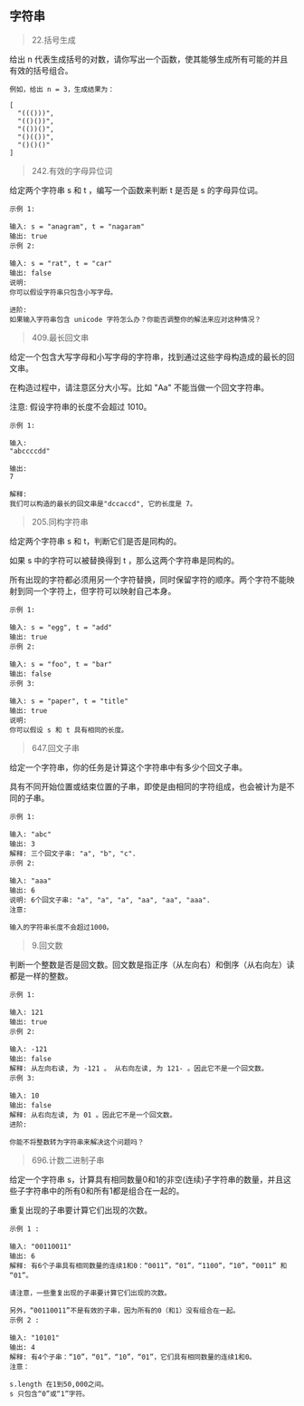 ## 字符串

> 22.括号生成

给出 n 代表生成括号的对数，请你写出一个函数，使其能够生成所有可能的并且有效的括号组合。
```text
例如，给出 n = 3，生成结果为：

[
  "((()))",
  "(()())",
  "(())()",
  "()(())",
  "()()()"
]
```

> 242.有效的字母异位词


给定两个字符串 s 和 t ，编写一个函数来判断 t 是否是 s 的字母异位词。
```text
示例 1:

输入: s = "anagram", t = "nagaram"
输出: true
示例 2:

输入: s = "rat", t = "car"
输出: false
说明:
你可以假设字符串只包含小写字母。

进阶:
如果输入字符串包含 unicode 字符怎么办？你能否调整你的解法来应对这种情况？

```

> 409.最长回文串

给定一个包含大写字母和小写字母的字符串，找到通过这些字母构造成的最长的回文串。

在构造过程中，请注意区分大小写。比如 "Aa" 不能当做一个回文字符串。

注意:
假设字符串的长度不会超过 1010。
```text
示例 1:

输入:
"abccccdd"

输出:
7

解释:
我们可以构造的最长的回文串是"dccaccd", 它的长度是 7。
```

> 205.同构字符串

给定两个字符串 s 和 t，判断它们是否是同构的。

如果 s 中的字符可以被替换得到 t ，那么这两个字符串是同构的。

所有出现的字符都必须用另一个字符替换，同时保留字符的顺序。两个字符不能映射到同一个字符上，但字符可以映射自己本身。
```text
示例 1:

输入: s = "egg", t = "add"
输出: true
示例 2:

输入: s = "foo", t = "bar"
输出: false
示例 3:

输入: s = "paper", t = "title"
输出: true
说明:
你可以假设 s 和 t 具有相同的长度。
```

> 647.回文子串

给定一个字符串，你的任务是计算这个字符串中有多少个回文子串。

具有不同开始位置或结束位置的子串，即使是由相同的字符组成，也会被计为是不同的子串。
```text
示例 1:

输入: "abc"
输出: 3
解释: 三个回文子串: "a", "b", "c".
示例 2:

输入: "aaa"
输出: 6
说明: 6个回文子串: "a", "a", "a", "aa", "aa", "aaa".
注意:

输入的字符串长度不会超过1000。

```

> 9.回文数

判断一个整数是否是回文数。回文数是指正序（从左向右）和倒序（从右向左）读都是一样的整数。
```text
示例 1:

输入: 121
输出: true
示例 2:

输入: -121
输出: false
解释: 从左向右读, 为 -121 。 从右向左读, 为 121- 。因此它不是一个回文数。
示例 3:

输入: 10
输出: false
解释: 从右向左读, 为 01 。因此它不是一个回文数。
进阶:

你能不将整数转为字符串来解决这个问题吗？
```
> 696.计数二进制子串

给定一个字符串 s，计算具有相同数量0和1的非空(连续)子字符串的数量，并且这些子字符串中的所有0和所有1都是组合在一起的。

重复出现的子串要计算它们出现的次数。
```text
示例 1 :

输入: "00110011"
输出: 6
解释: 有6个子串具有相同数量的连续1和0：“0011”，“01”，“1100”，“10”，“0011” 和 “01”。

请注意，一些重复出现的子串要计算它们出现的次数。

另外，“00110011”不是有效的子串，因为所有的0（和1）没有组合在一起。
示例 2 :

输入: "10101"
输出: 4
解释: 有4个子串：“10”，“01”，“10”，“01”，它们具有相同数量的连续1和0。
注意：

s.length 在1到50,000之间。
s 只包含“0”或“1”字符。
```
